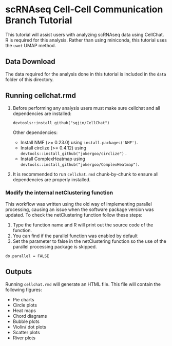 # scRNAseq Cell-Cell Communication Branch Tutorial

This tutorial will assist users with analyzing scRNAseq data using CellChat. R is required for this analysis. Rather than using miniconda, this tutorial uses the `uwot` UMAP method.

## Data Download
The data required for the analysis done in this tutorial is included in the `data` folder of this directory. 

## Running cellchat.rmd

1. Before performing any analysis users must make sure cellchat and all dependencies are installed:
   ```
   devtools::install_github("sqjin/CellChat")
   ```

   Other dependencies:
   
   - Install NMF (>= 0.23.0) using `install.packages('NMF')`.
   - Install circlize (>= 0.4.12) using `devtools::install_github("jokergoo/circlize")` .
   - Install ComplexHeatmap using `devtools::install_github("jokergoo/ComplexHeatmap")`.

2. It is recommended to run `cellchat.rmd` chunk-by-chunk to ensure all dependencies are properly installed.

### Modify the internal netClustering function
This workflow was written using the old way of implementing parallel processing, causing an issue when the software package version was updated. To check the netClustering function follow these steps:
1. Type the function name and R will print out the source code of the function.
2. You can find if the parallel function was enabled by default
3. Set the parameter to false in the netClustering function so the use of the parallel processing package is skipped.
```
do.parallel = FALSE
```

## Outputs

Running `cellchat.rmd` will generate an HTML file. This file will contain the following figures:
- Pie charts
- Circle plots
- Heat maps
- Chord diagrams
- Bubble plots
- Violin/ dot plots
- Scatter plots
- River plots